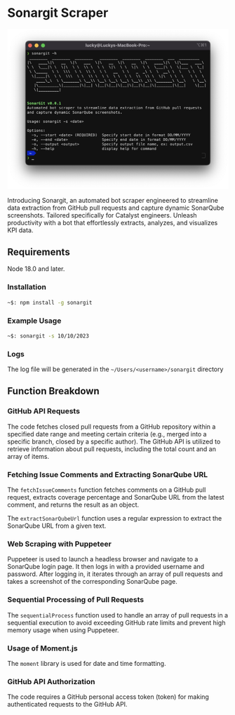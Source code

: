 # Sonargit Scraper

![SonarGit Scraper](src/images/banner.png)

Introducing Sonargit, an automated bot scraper engineered to streamline data extraction from GitHub pull requests and capture dynamic SonarQube screenshots. Tailored specifically for Catalyst engineers. Unleash productivity with a bot that effortlessly extracts, analyzes, and visualizes KPI data.

## Requirements

Node 18.0 and later.

### Installation

```bash
~$: npm install -g sonargit
```

### Example Usage

```bash
~$: sonargit -s 10/10/2023
```

### Logs

The log file will be generated in the `~/Users/<username>/sonargit` directory

## Function Breakdown

### GitHub API Requests

The code fetches closed pull requests from a GitHub repository within a specified date range and meeting certain criteria (e.g., merged into a specific branch, closed by a specific author).
The GitHub API is utilized to retrieve information about pull requests, including the total count and an array of items.

### Fetching Issue Comments and Extracting SonarQube URL

The `fetchIssueComments` function fetches comments on a GitHub pull request, extracts coverage percentage and SonarQube URL from the latest comment, and returns the result as an object.

The `extractSonarQubeUrl` function uses a regular expression to extract the SonarQube URL from a given text.

### Web Scraping with Puppeteer

Puppeteer is used to launch a headless browser and navigate to a SonarQube login page.
It then logs in with a provided username and password.
After logging in, it iterates through an array of pull requests and takes a screenshot of the corresponding SonarQube page.

### Sequential Processing of Pull Requests

The `sequentialProcess` function used to handle an array of pull requests in a sequential execution to avoid exceeding GitHub rate limits and prevent high memory usage when using Puppeteer.

### Usage of Moment.js

The `moment` library is used for date and time formatting.

### GitHub API Authorization

The code requires a GitHub personal access token (token) for making authenticated requests to the GitHub API.
